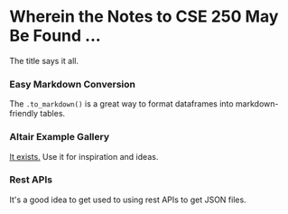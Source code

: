 # Wherein the Notes to CSE 250 May Be Found ...

The title says it all.

### Easy Markdown Conversion
The ```.to_markdown()``` is a great way to format dataframes into markdown-friendly tables.

### Altair Example Gallery
[It exists.](https://altair-viz.github.io/gallery/) Use it for inspiration and ideas.

### Rest APIs
It's a good idea to get used to using rest APIs to get JSON files.